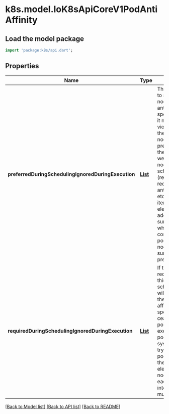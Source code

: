 # k8s.model.IoK8sApiCoreV1PodAntiAffinity

## Load the model package
```dart
import 'package:k8s/api.dart';
```

## Properties
Name | Type | Description | Notes
------------ | ------------- | ------------- | -------------
**preferredDuringSchedulingIgnoredDuringExecution** | [**List<IoK8sApiCoreV1WeightedPodAffinityTerm>**](IoK8sApiCoreV1WeightedPodAffinityTerm.md) | The scheduler will prefer to schedule pods to nodes that satisfy the anti-affinity expressions specified by this field, but it may choose a node that violates one or more of the expressions. The node that is most preferred is the one with the greatest sum of weights, i.e. for each node that meets all of the scheduling requirements (resource request, requiredDuringScheduling anti-affinity expressions, etc.), compute a sum by iterating through the elements of this field and adding \"weight\" to the sum if the node has pods which matches the corresponding podAffinityTerm; the node(s) with the highest sum are the most preferred. | [optional] [default to const []]
**requiredDuringSchedulingIgnoredDuringExecution** | [**List<IoK8sApiCoreV1PodAffinityTerm>**](IoK8sApiCoreV1PodAffinityTerm.md) | If the anti-affinity requirements specified by this field are not met at scheduling time, the pod will not be scheduled onto the node. If the anti-affinity requirements specified by this field cease to be met at some point during pod execution (e.g. due to a pod label update), the system may or may not try to eventually evict the pod from its node. When there are multiple elements, the lists of nodes corresponding to each podAffinityTerm are intersected, i.e. all terms must be satisfied. | [optional] [default to const []]

[[Back to Model list]](../README.md#documentation-for-models) [[Back to API list]](../README.md#documentation-for-api-endpoints) [[Back to README]](../README.md)


